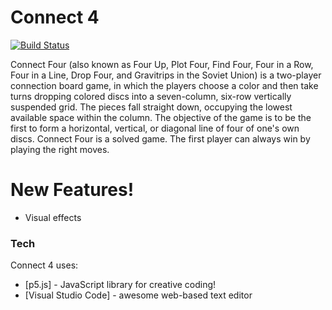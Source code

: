 # Connect 4

[![Build Status](https://travis-ci.org/joemccann/dillinger.svg?branch=master)](https://travis-ci.org/joemccann/dillinger)

Connect Four (also known as Four Up, Plot Four, Find Four, Four in a Row, Four in a Line, Drop Four, and Gravitrips in the Soviet Union) is a two-player connection board game, in which the players choose a color and then take turns dropping colored discs into a seven-column, six-row vertically suspended grid. The pieces fall straight down, occupying the lowest available space within the column. The objective of the game is to be the first to form a horizontal, vertical, or diagonal line of four of one's own discs. Connect Four is a solved game. The first player can always win by playing the right moves. 

# New Features!
  - Visual effects

### Tech

Connect 4 uses:

* [p5.js] - JavaScript library for creative coding!
* [Visual Studio Code] - awesome web-based text editor
